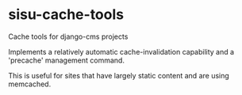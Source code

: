 sisu-cache-tools
================

Cache tools for django-cms projects

Implements a relatively automatic cache-invalidation capability and a 'precache' management command.

This is useful for sites that have largely static content and are using memcached.
